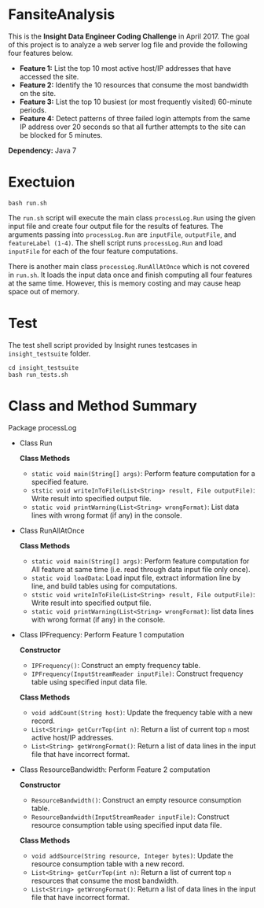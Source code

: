 # FansiteAnalysis
This is the **Insight Data Engineer Coding Challenge** in April 2017. The goal of this project is to analyze a web server log file and provide the following four features below.

- **Feature 1:** List the top 10 most active host/IP addresses that have accessed the site.
- **Feature 2:** Identify the 10 resources that consume the most bandwidth on the site.
- **Feature 3:** List the top 10 busiest (or most frequently visited) 60-minute periods.
- **Feature 4:** Detect patterns of three failed login attempts from the same IP address over 20 seconds so that all further attempts to the site can be blocked for 5 minutes.

**Dependency:** Java 7

# Exectuion
```
bash run.sh
```
The `run.sh` script will execute the main class `processLog.Run` using the given input file and create four output file for the results of features. The arguments passing into ```processLog.Run``` are ```inputFile```, ```outputFile```, and ```featureLabel (1-4)```. The shell script runs ```processLog.Run``` and load ```inputFile``` for each of the four feature computations.

There is another main class ```processLog.RunAllAtOnce``` which is not covered in ```run.sh```. It loads the input data once and finish computing all four features at the same time. However, this is memory costing and may cause heap space out of memory.

# Test
The test shell script provided by Insight runes testcases in `insight_testsuite` folder. 
```
cd insight_testsuite
bash run_tests.sh
```

# Class and Method Summary
Package processLog
- Class Run

  **Class Methods**
  - `static void main(String[] args)`: Perform feature computation for a specified feature.
  - `ststic void writeInToFile(List<String> result, File outputFile)`: Write result into specified output file.
  - `static void printWarning(List<String> wrongFormat)`: List data lines with wrong format (if any) in the console.
  
- Class RunAllAtOnce

  **Class Methods**
  - `static void main(String[] args)`: Perform feature computation for All feature at same time (i.e. read through data input file only once).
  - `static void loadData`: Load input file, extract information line by line, and build tables using for computations.   
  - `ststic void writeInToFile(List<String> result, File outputFile)`: Write result into specified output file.
  - `static void printWarning(List<String> wrongFormat)`: list data lines with wrong format (if any) in the console.
  
- Class IPFrequency: Perform Feature 1 computation
  
  **Constructor**
  - `IPFrequency()`: Construct an empty frequency table.
  - `IPFrequency(InputStreamReader inputFile)`: Construct frequency table using specified input data file.
  
  **Class Methods**
  - `void addCount(String host)`: Update the frequency table with a new record.
  - `List<String> getCurrTop(int n)`: Return a list of current top `n` most active host/IP addresses.
  - `List<String> getWrongFormat()`: Return a list of data lines in the input file that have incorrect format.
  
- Class ResourceBandwidth: Perform Feature 2 computation
  
  **Constructor**
  - `ResourceBandwidth()`: Construct an empty resource consumption table.
  - `ResourceBandwidth(InputStreamReader inputFile)`: Construct resource consumption table using specified input data file.
  
  **Class Methods**
  - `void addSource(String resource, Integer bytes)`: Update the resource consumption table with a new record.
  - `List<String> getCurrTop(int n)`: Return a list of current top `n` resources that consume the most bandwidth.
  - `List<String> getWrongFormat()`: Return a list of data lines in the input file that have incorrect format.
  
  



